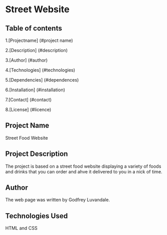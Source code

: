 # Street Website
## Table of contents
1.[Projectname] (#project name)

2.[Description] (#description)

3.[Author] (#author)

4.[Technologies] (#technologies)

5.[Dependencies] (#dependences)

6.[Installation] (#installation)

7.[Contact] (#contact)

8.[License] (#licence)

## Project Name
Street Food Website
## Project Description
The project is based on a street food website displaying a variety of foods and drinks that you can order and ahve it delivered to you in a nick of time.
## Author
The web page was written by Godfrey Luvandale.
## Technologies Used
HTML and CSS
##
